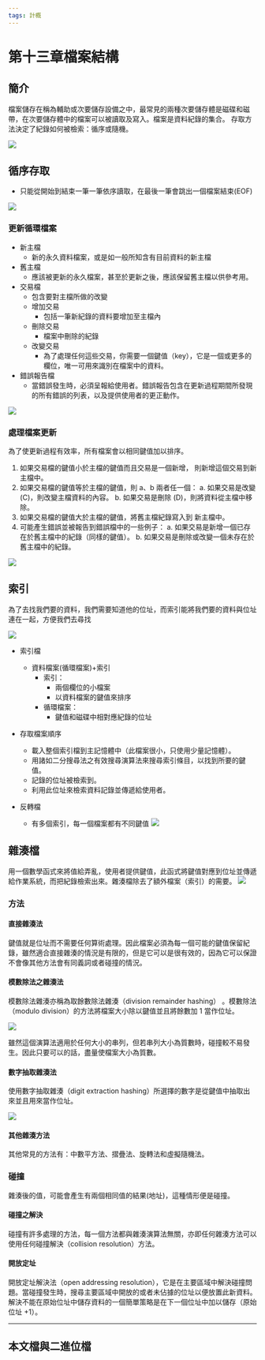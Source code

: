 ```yaml
---
tags: 計概
---
```

# 第十三章檔案結構

## 簡介

檔案儲存在稱為輔助或次要儲存設備之中，最常見的兩種次要儲存體是磁碟和磁帶，在次要儲存體中的檔案可以被讀取及寫入。檔案是資料紀錄的集合。
存取方法決定了紀錄如何被檢索：循序或隨機。

![](https://i.imgur.com/UkJUICH.png)

## 循序存取

- 只能從開始到結束一筆一筆依序讀取，在最後一筆會跳出一個檔案結束(EOF)

![](https://i.imgur.com/X4xZVXh.png)

### 更新循環檔案

- 新主檔
	- 新的永久資料檔案，或是如一般所知含有目前資料的新主檔
- 舊主檔
	- 應該被更新的永久檔案，甚至於更新之後，應該保留舊主檔以供參考用。
- 交易檔
	- 包含要對主檔所做的改變
	- 增加交易
		- 包括一筆新紀錄的資料要增加至主檔內
	- 刪除交易
		- 檔案中刪除的紀錄
	- 改變交易
		- 為了處理任何這些交易，你需要一個鍵值（key），它是一個或更多的欄位，唯一可用來識別在檔案中的資料。
- 錯誤報告檔
	- 當錯誤發生時，必須呈報給使用者。錯誤報告包含在更新過程期間所發現的所有錯誤的列表，以及提供使用者的更正動作。

![](https://i.imgur.com/tjEQKSd.png)

### 處理檔案更新

為了使更新過程有效率，所有檔案會以相同鍵值加以排序。
1. 如果交易檔的鍵值小於主檔的鍵值而且交易是一個新增，
	    則新增這個交易到新主檔中。
2. 如果交易檔的鍵值等於主檔的鍵值，則 a、b 兩者任一個：
a. 如果交易是改變 (C)，則改變主檔資料的內容。
b. 如果交易是刪除 (D)，則將資料從主檔中移除。
3. 如果交易檔的鍵值大於主檔的鍵值，將舊主檔紀錄寫入到
	    新主檔中。
4. 可能產生錯誤並被報告到錯誤檔中的一些例子：
a. 如果交易是新增一個已存在於舊主檔中的紀錄（同樣的鍵值）。
b. 如果交易是刪除或改變一個未存在於舊主檔中的紀錄。


![](https://i.imgur.com/mnFDxwi.png)


## 索引

為了去找我們要的資料，我們需要知道他的位址，而索引能將我們要的資料與位址連在一起，方便我們去尋找

![](https://i.imgur.com/uCFlFUY.png)

- 索引檔
	- 資料檔案(循環檔案)+索引
		- 索引：
			- 兩個欄位的小檔案
			- 以資料檔案的鍵值來排序
		- 循環檔案：
			- 鍵值和磁碟中相對應紀錄的位址
- 存取檔案順序
	- 載入整個索引檔到主記憶體中（此檔案很小，只使用少量記憶體）。
	- 用諸如二分搜尋法之有效搜尋演算法來搜尋索引條目，以找到所要的鍵值。
	- 記錄的位址被檢索到。
	- 利用此位址來檢索資料記錄並傳遞給使用者。

- 反轉檔
	- 有多個索引，每一個檔案都有不同鍵值
![](https://i.imgur.com/D5sWAVe.png)

## 雜湊檔

用一個數學函式來將值給弄亂，使用者提供鍵值，此函式將鍵值對應到位址並傳遞給作業系統，而把紀錄檢索出來。雜湊檔除去了額外檔案（索引）的需要。
![](https://i.imgur.com/asOwZLX.png)

### 方法
#### 直接雜湊法

鍵值就是位址而不需要任何算術處理。因此檔案必須為每一個可能的鍵值保留紀錄，雖然適合直接雜湊的情況是有限的，但是它可以是很有效的，因為它可以保證不會像其他方法會有同義詞或者碰撞的情況。

#### 模數除法之雜湊法
模數除法雜湊亦稱為取餘數除法雜湊（division remainder hashing） 。模數除法（modulo division）的方法將檔案大小除以鍵值並且將餘數加 1 當作位址。

![](https://i.imgur.com/Zrrw5Hw.png)

雖然這個演算法適用於任何大小的串列，但若串列大小為質數時，碰撞較不易發生。因此只要可以的話，盡量使檔案大小為質數。

#### 數字抽取雜湊法
使用數字抽取雜湊（digit extraction hashing）所選擇的數字是從鍵值中抽取出來並且用來當作位址。

![](https://i.imgur.com/eZMqZjA.png)

#### 其他雜湊方法
其他常見的方法有：中數平方法、摺疊法、旋轉法和虛擬隨機法。

### 碰撞

雜湊後的值，可能會產生有兩個相同值的結果(地址)，這種情形便是碰撞。


#### 碰撞之解決
碰撞有許多處理的方法，每一個方法都與雜湊演算法無關，亦即任何雜湊方法可以使用任何碰撞解決（collision resolution）方法。

#### 開放定址

開放定址解決法（open addressing resolution），它是在主要區域中解決碰撞問題。當碰撞發生時，搜尋主要區域中開放的或者未佔據的位址以便放置此新資料。解決不能在原始位址中儲存資料的一個簡單策略是在下一個位址中加以儲存（原始位址 +1）。

---

## 本文檔與二進位檔

